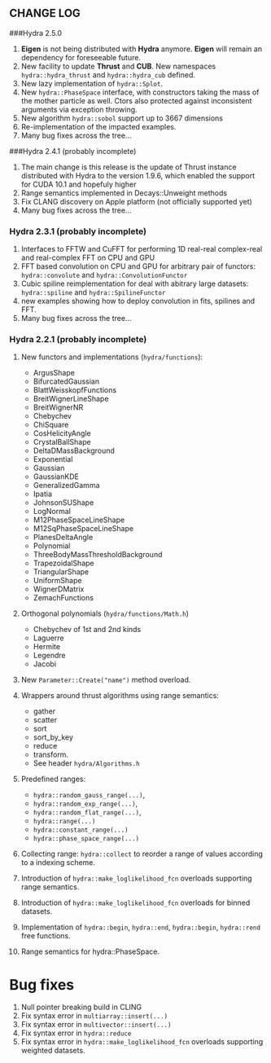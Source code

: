 ## CHANGE LOG


###Hydra 2.5.0

1. **Eigen** is not being distributed with **Hydra** anymore. **Eigen** will remain an dependency for foreseeable future.
2. New facility to update **Thrust** and **CUB**. New namespaces ```hydra::hydra_thrust``` and ```hydra::hydra_cub``` defined.
3. New lazy implementation of ```hydra::Splot```.
4. New ```hydra::PhaseSpace``` interface, with constructors taking the mass of the mother particle as well. Ctors also protected against inconsistent arguments via exception throwing. 
5. New algorithm ```hydra::sobol``` support up to 3667 dimensions
6. Re-implementation of the impacted examples. 
7. Many bug fixes across the tree...

###Hydra 2.4.1 (probably incomplete)

1. The main change is this release is the update of Thrust instance distributed with Hydra to the version 1.9.6, which enabled the support for CUDA 10.1 and hopefuly higher
2. Range semantics implemented in Decays::Unweight methods
3. Fix CLANG discovery on Apple platform (not officially supported yet)
4. Many bug fixes across the tree...

### Hydra 2.3.1  (probably incomplete)

1. Interfaces to FFTW and CuFFT for performing 1D real-real complex-real and real-complex FFT on CPU and GPU 
2. FFT based convolution on CPU and GPU for arbitrary pair of functors: `hydra::convolute` and `hydra::ConvolutionFunctor`
3. Cubic spiline reimplementation for deal with abitrary large datasets: `hydra::spiline` and `hydra::SpilineFunctor`
4. new examples showing how to deploy convolution in fits, spilines and FFT.
5. Many bug fixes across the tree...


### Hydra 2.2.1 (probably incomplete)

1. New functors and implementations (`hydra/functions`):

    * ArgusShape
    * BifurcatedGaussian
    * BlattWeisskopfFunctions
    * BreitWignerLineShape
    * BreitWignerNR
    * Chebychev
    * ChiSquare
    * CosHelicityAngle
    * CrystalBallShape
    * DeltaDMassBackground
    * Exponential
    * Gaussian
    * GaussianKDE
    * GeneralizedGamma
    * Ipatia
    * JohnsonSUShape
    * LogNormal
    * M12PhaseSpaceLineShape
    * M12SqPhaseSpaceLineShape
    * PlanesDeltaAngle
    * Polynomial
    * ThreeBodyMassThresholdBackground
    * TrapezoidalShape
    * TriangularShape
    * UniformShape
    * WignerDMatrix
    * ZemachFunctions


2. Orthogonal polynomials (`hydra/functions/Math.h`)

    * Chebychev of 1st and 2nd kinds 
    * Laguerre
    * Hermite
    * Legendre
    * Jacobi

3. New `Parameter::Create("name")` method overload.
4. Wrappers around thrust algorithms using range semantics: 

    * gather
    * scatter
    * sort
    * sort_by_key 
    * reduce
    * transform. 
    * See header `hydra/Algorithms.h`

5. Predefined ranges:

    *  `hydra::random_gauss_range(...)`,
    *  `hydra::random_exp_range(...)`,
    *  `hydra::random_flat_range(...)`,
    *  `hydra::range(...)` 
    *  `hydra::constant_range(...)`
    *  `hydra::phase_space_range(...)`

6. Collecting range: `hydra::collect` to reorder a range of values according to a indexing scheme.
7. Introduction of `hydra::make_loglikelihood_fcn` overloads supporting range semantics. 
8. Introduction of `hydra::make_loglikelihood_fcn` overloads for binned datasets.
9. Implementation of `hydra::begin`, `hydra::end`, `hydra::begin`, `hydra::rend` free functions.
10. Range semantics for hydra::PhaseSpace.

# Bug fixes

1. Null pointer breaking build in CLING
2. Fix syntax error in `multiarray::insert(...)`
3. Fix syntax error in `multivector::insert(...)`
4. Fix syntax error in `hydra::reduce`
5. Fix syntax error in `hydra::make_loglikelihood_fcn` overloads supporting weighted datasets.
